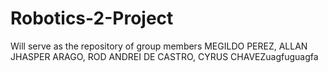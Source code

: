 # Robotics-2-Project
Will serve as the repository of group members MEGILDO PEREZ, ALLAN JHASPER ARAGO, ROD ANDREI DE CASTRO, CYRUS CHAVEZuagfuguagfa

